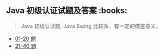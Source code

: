 <h2> Java 初级认证试题及答案 :books: </h2> 

> Java 初级认证题, Java Swing 比较多，有一定的借鉴意义。
 
* <a href="https://github.com/wuping5719/Algorithm/blob/master/9-ProfessionalCertification/Java/java1.md">01-20 题</a>
* <a href="https://github.com/wuping5719/Algorithm/blob/master/9-ProfessionalCertification/Java/java2.md">21-40 题</a>
